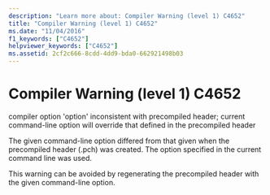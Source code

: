 ```yaml
---
description: "Learn more about: Compiler Warning (level 1) C4652"
title: "Compiler Warning (level 1) C4652"
ms.date: "11/04/2016"
f1_keywords: ["C4652"]
helpviewer_keywords: ["C4652"]
ms.assetid: 2cf2c666-8cdd-4dd9-bda0-662921498b03
---
```

# Compiler Warning (level 1) C4652

compiler option 'option' inconsistent with precompiled header; current command-line option will override that defined in the precompiled header

The given command-line option differed from that given when the precompiled header (.pch) was created. The option specified in the current command line was used.

This warning can be avoided by regenerating the precompiled header with the given command-line option.
